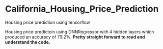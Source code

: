 # California_Housing_Price_Prediction
Housing price prediction using tensorflow

Housing price predictoin using DNNRegressor with 4 hidden layers which produced an accuracy of 79.2%.
**Pretty straight forward to read and understand the code.**
